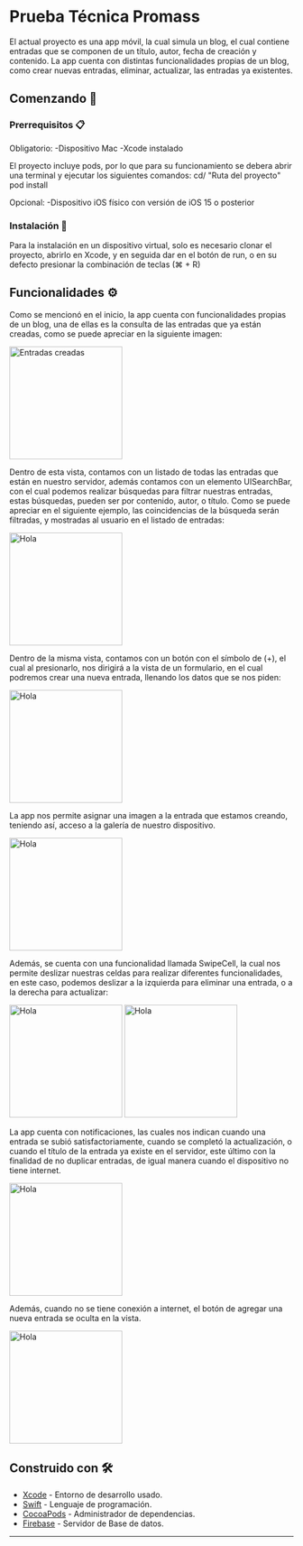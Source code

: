 # Prueba Técnica Promass

El actual proyecto es una app móvil, la cual simula un blog, el cual contiene entradas que se componen de un título, autor, fecha de creación y contenido.
La app cuenta con distintas funcionalidades propias de un blog, como crear nuevas entradas, eliminar, actualizar, las entradas ya existentes.

## Comenzando 🚀


### Prerrequisitos 📋

Obligatorio:
-Dispositivo Mac
-Xcode instalado

El proyecto incluye pods, por lo que para su funcionamiento se debera abrir una terminal y ejecutar los siguientes comandos:
cd/ "Ruta del proyecto"
pod install

Opcional: 
-Dispositivo iOS físico con versión de iOS 15 o posterior

### Instalación 🔧

Para la instalación en un dispositivo virtual, solo es necesario clonar el proyecto, abrirlo en Xcode, y en seguida dar en el botón de run, o en su defecto presionar la combinación de teclas (⌘ + R)

## Funcionalidades ⚙️

Como se mencionó en el inicio, la app cuenta con funcionalidades propias de un blog, una de ellas es la consulta de las entradas que ya están creadas, como se puede apreciar en la siguiente imagen:

<img src="https://github.com/AdriaAriasMartinez/PruebaPromass/assets/121067810/5d4721b8-7bb1-4838-a1ef-a479f3a64ce1" alt="Entradas creadas" width="200">


Dentro de esta vista, contamos con un listado de todas las entradas que están en nuestro servidor, además contamos con un elemento UISearchBar, con el cual podemos realizar búsquedas para filtrar nuestras entradas, estas búsquedas, pueden ser por contenido, autor, o título.
Como se puede apreciar en el siguiente ejemplo, las coincidencias de la búsqueda serán filtradas, y mostradas al usuario en el listado de entradas:


<img src="https://github.com/AdriaAriasMartinez/PruebaPromass/assets/121067810/290c7800-576a-416e-87ef-b86d3f519c2d" alt="Hola" width="200">

Dentro de la misma vista, contamos con un botón con el símbolo de (+), el cual al presionarlo, nos dirigirá a la vista de un formulario, en el cual podremos crear una nueva entrada, llenando los datos que se nos piden: 

<img src="https://github.com/AdriaAriasMartinez/PruebaPromass/assets/121067810/294d0af1-b5be-414b-b1a6-913157b9a1b1" alt="Hola" width="200">


La app nos permite asignar una imagen a la entrada que estamos creando, teniendo así, acceso a la galería de nuestro dispositivo.


<img src="https://github.com/AdriaAriasMartinez/PruebaPromass/assets/121067810/c2801668-fe09-456c-be69-f0a6921a9312" alt="Hola" width="200">


Además, se cuenta con una funcionalidad llamada SwipeCell, la cual nos permite deslizar nuestras celdas para realizar diferentes funcionalidades, en este caso, podemos deslizar a la izquierda para eliminar una entrada, o a la derecha para actualizar:


<img src="https://github.com/AdriaAriasMartinez/PruebaPromass/assets/121067810/9b3acc97-d64c-41cd-93cc-7add637294e4" alt="Hola" width="200">             <img src="https://github.com/AdriaAriasMartinez/PruebaPromass/assets/121067810/790ff21f-f32a-4842-b8c9-51b080b225aa" alt="Hola" width="200">


La app cuenta con notificaciones, las cuales nos indican cuando una entrada se subió satisfactoriamente, cuando se completó la actualización, o cuando el título de la entrada ya existe en el servidor, este último con la finalidad de no duplicar entradas, de igual manera cuando el dispositivo no tiene internet.


<img src="https://github.com/AdriaAriasMartinez/PruebaPromass/assets/121067810/2614cffa-689b-4583-b20b-233722e9a281f" alt="Hola" width="200">

Además, cuando no se tiene conexión a internet, el botón de agregar una nueva entrada se oculta en la vista.


<img src="https://github.com/AdriaAriasMartinez/PruebaPromass/assets/121067810/a6232f51-3a2a-4731-abde-d5b0290f1983" alt="Hola" width="200">




## Construido con 🛠️


* [Xcode](https://apps.apple.com/es/app/xcode/id497799835?mt=12) - Entorno de desarrollo usado.
* [Swift](https://www.apple.com/mx/swift/) - Lenguaje de programación.
* [CocoaPods](https://guides.cocoapods.org) - Administrador de dependencias.
* [Firebase](https://firebase.google.com/?hl=es) - Servidor de Base de datos.



--------------------------------------------------------------------------------------------------------------------------------------------------------------------

